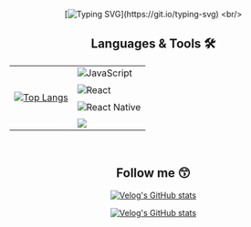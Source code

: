 <div align="center">
  
[![Typing SVG](https://readme-typing-svg.demolab.com?font=Fira+Code&pause=1000&color=51b6f5&center=true&random=false&width=435&lines=Hi%2C+I'm+Jea-In+Lee!)](https://git.io/typing-svg)
<br/>

<h2>Languages & Tools 🛠</h2>
<table>
  <tr>
    <td>
      <a href="https://github.com/anuraghazra/github-readme-stats">
        <img src="https://github-readme-stats.vercel.app/api/top-langs/?username=20massalia&layout=donut" alt="Top Langs" />
      </a>
    </td>
    <td>
      <div>
        <img src="https://img.shields.io/badge/JavaScript-F7DF1E?style=for-the-badge&logo=JavaScript&logoColor=white" alt="JavaScript" style="margin-bottom: 10px;" />
        <br>
        <img src="https://img.shields.io/badge/React-20232A?style=for-the-badge&logo=react&logoColor=61DAFB" alt="React" style="margin-bottom: 10px;" />
        <br>
        <img src="https://img.shields.io/badge/React_Native-20232A?style=for-the-badge&logo=react&logoColor=61DAFB" alt="React Native" style="margin-bottom: 10px;" />
        <br>
        <img src="https://img.shields.io/badge/Figma-F24E1E?style=for-the-badge&logo=figma&logoColor=white" />
      </div>
    </td>
  </tr>
</table>
<br/>
<h2>Follow me 😙</h2>

[![Velog's GitHub stats](https://velog-readme-stats.vercel.app/api?name=20massalia)](https://velog.io/@20massalia/%EB%B0%98%EC%9D%91%ED%98%95-%EC%9B%B9-%EA%B7%B8%EB%A6%AC%EA%B3%A0-%EC%83%81%EB%8C%80-%EB%8B%A8%EC%9C%84)

[![Velog's GitHub stats](https://velog-readme-stats.vercel.app/api/badge?name=20massalia)](https://velog.io/@20massalia/posts)
</div>
